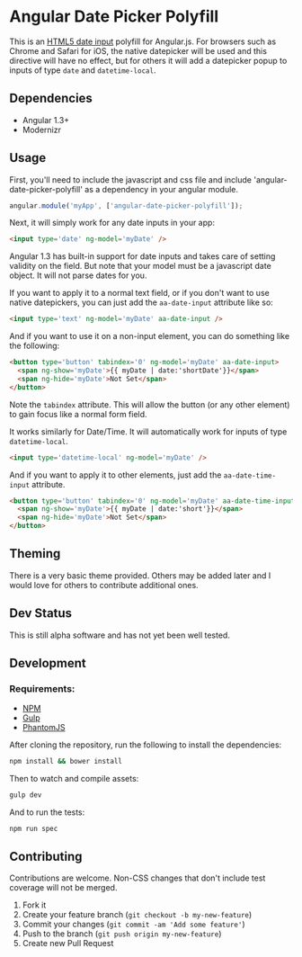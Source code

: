 # Angular Date Picker Polyfill

This is an [HTML5 date input](http://diveintohtml5.info/forms.html#type-date) polyfill for Angular.js. For browsers such as Chrome and Safari for iOS, the native datepicker will be used and this directive will have no effect, but for others it will add a datepicker popup to inputs of type `date` and `datetime-local`.

## Dependencies

* Angular 1.3+
* Modernizr

## Usage

First, you'll need to include the javascript and css file and include 'angular-date-picker-polyfill' as a dependency in your angular module.

```javascript
angular.module('myApp', ['angular-date-picker-polyfill']);
```

Next, it will simply work for any date inputs in your app:

```html
<input type='date' ng-model='myDate' />
```

Angular 1.3 has built-in support for date inputs and takes care of setting validity on the field. But note that your model must be a javascript date object. It will not parse dates for you.

If you want to apply it to a normal text field, or if you don't want to use native datepickers, you can just add the `aa-date-input` attribute like so:

```html
<input type='text' ng-model='myDate' aa-date-input />
```

And if you want to use it on a non-input element, you can do something like the following:

```html
<button type='button' tabindex='0' ng-model='myDate' aa-date-input>
  <span ng-show='myDate'>{{ myDate | date:'shortDate'}}</span>
  <span ng-hide='myDate'>Not Set</span>
</button>
```

Note the `tabindex` attribute. This will allow the button (or any other element) to gain focus like a normal form field.

It works similarly for Date/Time. It will automatically work for inputs of type `datetime-local`.

```html
<input type='datetime-local' ng-model='myDate' />
```

And if you want to apply it to other elements, just add the `aa-date-time-input` attribute.

```html
<button type='button' tabindex='0' ng-model='myDate' aa-date-time-input>
  <span ng-show='myDate'>{{ myDate | date:'short'}}</span>
  <span ng-hide='myDate'>Not Set</span>
</button>
```

## Theming

There is a very basic theme provided. Others may be added later and I would love for others to contribute additional ones.

## Dev Status

This is still alpha software and has not yet been well tested.

## Development

### Requirements:

* [NPM](https://www.npmjs.com)
* [Gulp](http://gulpjs.com)
* [PhantomJS](http://phantomjs.org)

After cloning the repository, run the following to install the dependencies:

```sh
npm install && bower install
```

Then to watch and compile assets:
```sh
gulp dev
```

And to run the tests:
```
npm run spec
```

## Contributing

Contributions are welcome. Non-CSS changes that don't include test coverage will not be merged.

1. Fork it
2. Create your feature branch (`git checkout -b my-new-feature`)
3. Commit your changes (`git commit -am 'Add some feature'`)
4. Push to the branch (`git push origin my-new-feature`)
5. Create new Pull Request



